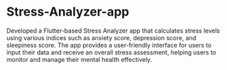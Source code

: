 # Stress-Analyzer-app
 Developed a Flutter-based Stress Analyzer app that calculates stress levels using various indices such as anxiety score, depression score, and sleepiness score. The app provides a user-friendly interface for users to input their data and receive an overall stress assessment, helping users to monitor and manage their mental health effectively.
